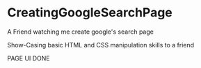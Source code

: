 # CreatingGoogleSearchPage
A Friend watching me create google's search page

Show-Casing basic HTML and CSS manipulation skills to a friend

PAGE UI DONE

